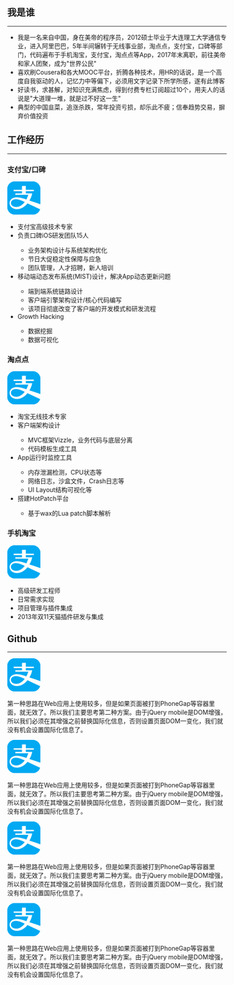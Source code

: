<h2 class="md-h-center">我是谁</h2>
<hr> 

- 我是一名来自中国，身在美帝的程序员，2012硕士毕业于大连理工大学通信专业，进入阿里巴巴，5年半间辗转于无线事业部，淘点点，支付宝，口碑等部门，代码遍布于手机淘宝，支付宝，淘点点等App，2017年末离职，前往美帝和家人团聚，成为"世界公民"
- 喜欢刷Cousera和各大MOOC平台，折腾各种技术，用HR的话说，是一个高度自我驱动的人，记忆力中等偏下，必须用文字记录下所学所感，遂有此博客 
- 好读书，求甚解，对知识充满焦虑，得到付费专栏订阅超过10个，用夫人的话说是"大道理一堆，就是过不好这一生"
- 典型的中国韭菜，追涨杀跌，常年投资亏损，却乐此不疲；信奉趋势交易，摒弃价值投资


<h2 class="md-h-center">工作经历</h2>
<hr>

<section>
<h3 class="md-h-center">支付宝/口碑</h3>
<div class="md-flex-h">
    <div>
        <img src="/assets/images/about/alipay-logo.png">
    </div>
    <div>
        <ul>
            <li>支付宝高级技术专家</li>
            <li>负责口碑iOS研发团队15人</li>
            <ul>
                <li>业务架构设计与系统架构优化</li>
                <li>节日大促稳定性保障与应急</li>
                <li>团队管理，人才招聘，新人培训</li>
            </ul>
            <li>移动端动态发布系统(MIST)设计，解决App动态更新问题</li>
            <ul>
                <li>端到端系统链路设计</li>
                <li>客户端引擎架构设计/核心代码编写</li>
                <li>该项目彻底改变了客户端的开发模式和研发流程</li>
            </ul>
            <li>Growth Hacking</li>
            <ul>
                <li>数据挖掘</li>
                <li>数据可视化</li>
            </ul>
        </ul>
    </div>
</div>


<h3 class="md-h-center">淘点点</h3>
<div class="md-flex-h">
    <div>
        <img src="/assets/images/about/alipay-logo.png">
    </div>
    <div>
        <ul>
            <li>淘宝无线技术专家</li>
            <li>客户端架构设计</li>
            <ul>
                <li>MVC框架Vizzle，业务代码与底层分离</li>
                <li>代码模板生成工具</li>
            </ul>
            <li>App运行时监控工具</li>
            <ul>
                <li>内存泄漏检测，CPU状态等</li>
                <li>网络日志，沙盒文件，Crash日志等</li>
                <li>UI Layout结构可视化等</li>
            </ul>
            <li>搭建HotPatch平台</li>
            <ul>
                <li>基于wax的Lua patch脚本解析</li>
            </ul>
        </ul>
    </div>
</div>


<h3 class="md-h-center">手机淘宝</h3>
<div class="md-flex-h">
    <div>
        <img src="/assets/images/about/alipay-logo.png">
    </div>
    <div>
        <ul>
            <li>高级研发工程师</li>
            <li>日常需求实现</li>
            <li>项目管理与插件集成</li>
            <li>2013年双11天猫插件研发与集成</li>
        </ul>
    </div>
</div>
<section>


<h2 class="md-h-center">Github </h2>
<hr>
<section class="showcase">
    <div class="showcase__row">
        <div class="showcase-item">
            <div>
                <img src="/assets/images/about/alipay-logo.png">
            </div>
            <p>第一种思路在Web应用上使用较多，但是如果页面被打到PhoneGap等容器里面，就无效了。所以我们主要思考第二种方案。由于jQuery mobile是DOM增强，所以我们必须在其增强之前替换国际化信息，否则设置页面DOM一变化，我们就没有机会设置国际化信息了。</p>
        </div>
        <div class="showcase-item">
            <div>
                <img src="/assets/images/about/alipay-logo.png">
            </div>
            <p>第一种思路在Web应用上使用较多，但是如果页面被打到PhoneGap等容器里面，就无效了。所以我们主要思考第二种方案。由于jQuery mobile是DOM增强，所以我们必须在其增强之前替换国际化信息，否则设置页面DOM一变化，我们就没有机会设置国际化信息了。</p>
        </div>
    </div>
    <div class="showcase__row">
        <div class="showcase-item">
            <div>
                <img src="/assets/images/about/alipay-logo.png">
            </div>
            <p>第一种思路在Web应用上使用较多，但是如果页面被打到PhoneGap等容器里面，就无效了。所以我们主要思考第二种方案。由于jQuery mobile是DOM增强，所以我们必须在其增强之前替换国际化信息，否则设置页面DOM一变化，我们就没有机会设置国际化信息了。</p>
        </div>
        <div class="showcase-item">
            <div>
                <img src="/assets/images/about/alipay-logo.png">
            </div>
            <p>第一种思路在Web应用上使用较多，但是如果页面被打到PhoneGap等容器里面，就无效了。所以我们主要思考第二种方案。由于jQuery mobile是DOM增强，所以我们必须在其增强之前替换国际化信息，否则设置页面DOM一变化，我们就没有机会设置国际化信息了。</p>
        </div>
    </div>
</section>





